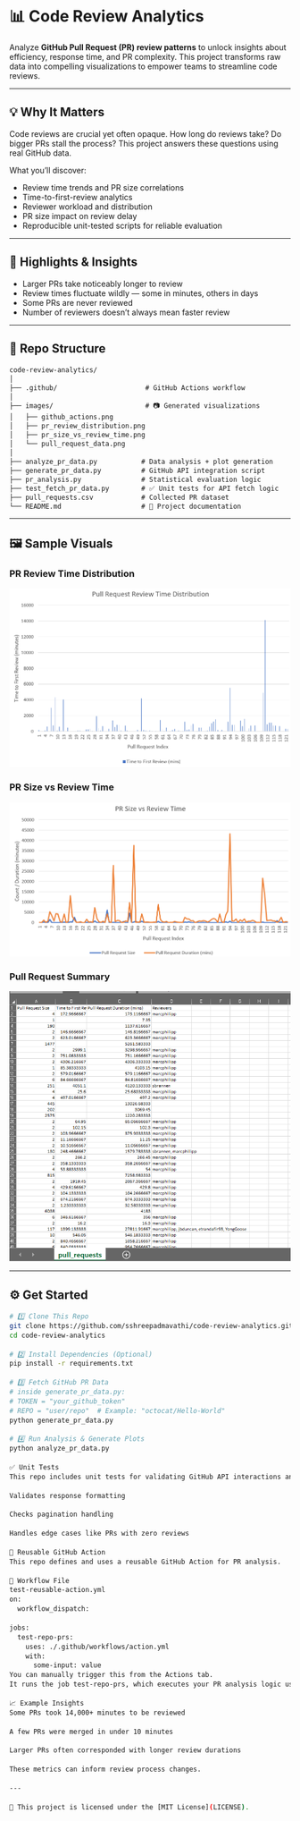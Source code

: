 # 📊 Code Review Analytics

Analyze **GitHub Pull Request (PR) review patterns** to unlock insights about efficiency, response time, and PR complexity. This project transforms raw data into compelling visualizations to empower teams to streamline code reviews.

---

## 💡 Why It Matters

Code reviews are crucial yet often opaque. How long do reviews take? Do bigger PRs stall the process? This project answers these questions using real GitHub data.

What you’ll discover:
- Review time trends and PR size correlations  
- Time-to-first-review analytics  
- Reviewer workload and distribution  
- PR size impact on review delay  
- Reproducible unit-tested scripts for reliable evaluation  

---

## 📌 Highlights & Insights

- Larger PRs take noticeably longer to review  
- Review times fluctuate wildly — some in minutes, others in days  
- Some PRs are never reviewed  
- Number of reviewers doesn’t always mean faster review  

---

## 📂 Repo Structure

```
code-review-analytics/
│
├── .github/                      # GitHub Actions workflow
│
├── images/                       # 📷 Generated visualizations
│   ├── github_actions.png
│   ├── pr_review_distribution.png
│   ├── pr_size_vs_review_time.png
│   └── pull_request_data.png
│
├── analyze_pr_data.py           # Data analysis + plot generation
├── generate_pr_data.py          # GitHub API integration script
├── pr_analysis.py               # Statistical evaluation logic
├── test_fetch_pr_data.py        # ✅ Unit tests for API fetch logic
├── pull_requests.csv            # Collected PR dataset
└── README.md                    # 🧾 Project documentation
```



---

## 🖼️ Sample Visuals

### PR Review Time Distribution  
![Review Time Distribution](images/pr_review_distribution.png)

### PR Size vs Review Time  
![PR Size vs Time](images/pr_size_vs_review_time.png)

### Pull Request Summary  
![PR Summary](images/pull_request_data.png)

---

## ⚙️ Get Started

```bash
# 1️⃣ Clone This Repo
git clone https://github.com/sshreepadmavathi/code-review-analytics.git
cd code-review-analytics

# 2️⃣ Install Dependencies (Optional)
pip install -r requirements.txt

# 3️⃣ Fetch GitHub PR Data
# inside generate_pr_data.py:
# TOKEN = "your_github_token"
# REPO = "user/repo"  # Example: "octocat/Hello-World"
python generate_pr_data.py

# 4️⃣ Run Analysis & Generate Plots
python analyze_pr_data.py

✅ Unit Tests
This repo includes unit tests for validating GitHub API interactions and dataset quality:

Validates response formatting

Checks pagination handling

Handles edge cases like PRs with zero reviews

🔁 Reusable GitHub Action
This repo defines and uses a reusable GitHub Action for PR analysis.

🧩 Workflow File
test-reusable-action.yml
on:
  workflow_dispatch:

jobs:
  test-repo-prs:
    uses: ./.github/workflows/action.yml
    with:
      some-input: value
You can manually trigger this from the Actions tab.
It runs the job test-repo-prs, which executes your PR analysis logic using modular Python scripts.

📈 Example Insights
Some PRs took 14,000+ minutes to be reviewed

A few PRs were merged in under 10 minutes

Larger PRs often corresponded with longer review durations

These metrics can inform review process changes.

---

📄 This project is licensed under the [MIT License](LICENSE).
